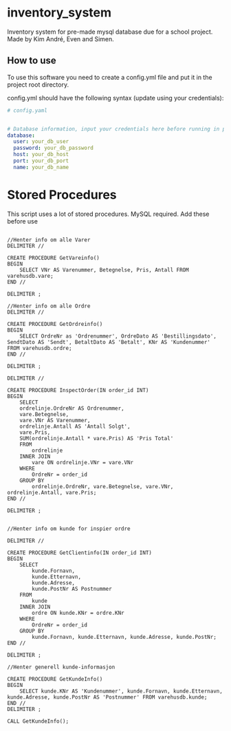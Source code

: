 # inventory_system
Inventory system for pre-made mysql database due for a school project.
Made by Kim André, Even and Simen.


## How to use
To use this software you need to create a config.yml file and put it in the project root directory.

config.yml should have the following syntax (update using your credentials): 
```yaml
# config.yaml


# Database information, input your credentials here before running in production!
database:
  user: your_db_user
  password: your_db_password
  host: your_db_host
  port: your_db_port
  name: your_db_name

  ```

# Stored Procedures

This script uses a lot of stored procedures. MySQL required. Add these before use

```mysql

//Henter info om alle Varer
DELIMITER //

CREATE PROCEDURE GetVareinfo()
BEGIN
	SELECT VNr AS Varenummer, Betegnelse, Pris, Antall FROM varehusdb.vare;
END //

DELIMITER ;

//Henter info om alle Ordre
DELIMITER //

CREATE PROCEDURE GetOrdreinfo()
BEGIN
	SELECT OrdreNr as 'Ordrenummer', OrdreDato AS 'Bestillingsdato', SendtDato AS 'Sendt', BetaltDato AS 'Betalt', KNr AS 'Kundenummer' FROM varehusdb.ordre;
END //

DELIMITER ;

DELIMITER //

CREATE PROCEDURE InspectOrder(IN order_id INT)
BEGIN
	SELECT 
    ordrelinje.OrdreNr AS Ordrenummer, 
    vare.Betegnelse, 
    vare.VNr AS Varenummer, 
    ordrelinje.Antall AS 'Antall Solgt', 
    vare.Pris, 
    SUM(ordrelinje.Antall * vare.Pris) AS 'Pris Total' 
	FROM 
		ordrelinje
	INNER JOIN 
		vare ON ordrelinje.VNr = vare.VNr 
	WHERE 
		OrdreNr = order_id
	GROUP BY 
		ordrelinje.OrdreNr, vare.Betegnelse, vare.VNr, ordrelinje.Antall, vare.Pris;
END //

DELIMITER ;


//Henter info om kunde for inspier ordre

DELIMITER //

CREATE PROCEDURE GetClientinfo(IN order_id INT)
BEGIN
	SELECT
		kunde.Fornavn,
		kunde.Etternavn,
		kunde.Adresse,
		kunde.PostNr AS Postnummer
	FROM
		kunde
	INNER JOIN
		ordre ON kunde.KNr = ordre.KNr
	WHERE 
		OrdreNr = order_id
	GROUP BY
		kunde.Fornavn, kunde.Etternavn, kunde.Adresse, kunde.PostNr;
END //

DELIMITER ;

//Henter generell kunde-informasjon

CREATE PROCEDURE GetKundeInfo()
BEGIN
	SELECT kunde.KNr AS 'Kundenummer', kunde.Fornavn, kunde.Etternavn, kunde.Adresse, kunde.PostNr AS 'Postnummer' FROM varehusdb.kunde;
END //
DELIMITER ;

CALL GetKundeInfo();
